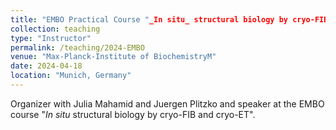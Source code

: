 ```yaml
---
title: "EMBO Practical Course "_In situ_ structural biology by cryo-FIB and cryo-ET"
collection: teaching
type: "Instructor"
permalink: /teaching/2024-EMBO
venue: "Max-Planck-Institute of BiochemistryM"
date: 2024-04-18
location: "Munich, Germany"
---
```


Organizer with Julia Mahamid and Juergen Plitzko and speaker at the EMBO course "_In situ_ structural biology by cryo-FIB and cryo-ET".